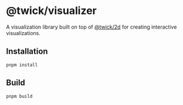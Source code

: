 # @twick/visualizer

A visualization library built on top of [@twick/2d](https://github.com/ncounterspecialist/twick-base) for creating interactive visualizations.

## Installation
```
pnpm install
```

## Build
```
pnpm build
```